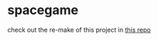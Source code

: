 # spacegame
check out the re-make of this project in [this repo](https://github.com/enigmaworks/cosmos)
